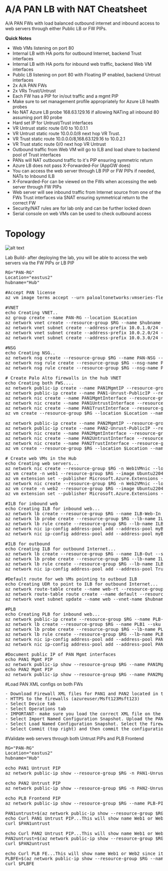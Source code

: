 # A/A PAN LB with NAT Cheatsheet
A/A PAN FWs with load balanced outbound internet and inbound access to web servers through either Public LB or FW PIPs.

**Quick Notes**
- Web VMs listening on port 80
- Internal LB with HA ports for outbound Internet, backend Trust interfaces
- Internal LB with HA ports for inbound web traffic, backend Web VM interfaces
- Public LB listening on port 80 with Floating IP enabled, backend Untrust interfaces
- 2x A/A PAN FWs
- 2x VRs Trust/Untrust
- Each FW has a PIP for in/out traffic and a mgmt PIP
- Make sure to set management profile appropriately for Azure LB health probes
- No NAT Azure LB probe 168.63.129.16 if allowing NATing all inbound 80 assuming port 80 probe 
- Hard set IP for Untrust/Trust interfaces
- VR Untrust static route 0/0 to 10.0.1.1
- VR Untrust static route 10.0.0.0/8 next hop VR Trust.
- VR Trust static route 10.0.0.0/8,168.63.129.16 to 10.0.2.1
- VR Trust static route 0/0 next hop VR Untrust
- Outbound traffic from Web VM will go to ILB and load share to backend pool of Trust interfaces
- PANs will NAT outbound traffic to it's PIP ensuring symmetric return
- Azure LB does not pass X-Forwarded-For (AppGW does)
- You can access the web server through LB PIP or FW PIPs if needed, NATs to Inbound ILB
- X-Forwarded-For can be viewed on the FWs when accessing the web server through FW PIPs
- Web server will see inbound traffic from Internet source from one of the FWs Trust interfaces via SNAT ensuring symmetrical return to the correct FW
- Security/NAT rules are for lab only and can be further locked down
- Serial console on web VMs can be used to check outbound access

# Topology
![alt text](https://github.com/jwrightazure/lab/blob/master/PAN-NAT-IN-OUT/pan-nat-in-out-topo.png)


Lab Build- after deploying the lab, you will be able to access the web servers via the FW PIPs or LB PIP
<pre lang="...">
RG="PAN-RG"
Location="eastus2"
hubname="Hub"

#Accept PAN license
az vm image terms accept --urn paloaltonetworks:vmseries-flex:byol:latest

#VNET
echo Creating VNET..
az group create --name PAN-RG --location $Location
az network vnet create --resource-group $RG --name $hubname --location $Location --address-prefixes 10.0.0.0/16 --subnet-name web --subnet-prefix 10.0.10.0/24 --output none
az network vnet subnet create --address-prefix 10.0.1.0/24 --name Untrust --resource-group $RG --vnet-name $hubname --output none
az network vnet subnet create --address-prefix 10.0.2.0/24 --name Trust --resource-group $RG --vnet-name $hubname --output none
az network vnet subnet create --address-prefix 10.0.3.0/24 --name PAN-Mgmt --resource-group $RG --vnet-name $hubname --output none

#NSG
echo Creating NSG..
az network nsg create --resource-group $RG --name PAN-NSG --location $Location --output none
az network nsg rule create --resource-group $RG --nsg-name PAN-NSG --name HTTPS --access Allow --protocol "TCP" --direction Inbound --priority 300 --source-address-prefix "*" --source-port-range "*" --destination-address-prefix "*" --destination-port-range "443" --output none
az network nsg rule create --resource-group $RG --nsg-name PAN-NSG --name HTTP --access Allow --protocol "TCP" --direction Inbound --priority 400 --source-address-prefix "*" --source-port-range "*" --destination-address-prefix "*" --destination-port-range "80" --output none

# Create Palo Alto firewalls in the hub VNET
echo Creating both FWS....
az network public-ip create --name PAN1MgmtIP --resource-group $RG --idle-timeout 30 --sku Standard --output none
az network public-ip create --name PAN1-Unrust-PublicIP --resource-group $RG --idle-timeout 30 --sku Standard --output none
az network nic create --name PAN1MgmtInterface --resource-group $RG --subnet PAN-Mgmt --vnet-name $hubname --public-ip-address PAN1MgmtIP --private-ip-address 10.0.3.4 --network-security-group PAN-NSG --output none
az network nic create --name PAN1UntrustInterface --resource-group $RG --subnet Untrust --vnet-name $hubname --private-ip-address 10.0.1.4 --ip-forwarding true --public-ip-address PAN1-Unrust-PublicIP --network-security-group PAN-NSG --output none
az network nic create --name PAN1TrustInterface --resource-group $RG --subnet Trust --vnet-name $hubname --private-ip-address 10.0.2.4 --ip-forwarding true --output none
az vm create --resource-group $RG --location $Location --name PAN1 --size Standard_D8a_v4 --nics PAN1MgmtInterface PAN1UntrustInterface PAN1TrustInterface  --image paloaltonetworks:vmseries-flex:byol:latest --admin-username azureuser --admin-password Msft123Msft123 --output none

az network public-ip create --name PAN2MgmtIP --resource-group $RG --idle-timeout 30 --sku Standard --output none
az network public-ip create --name PAN2-Unrust-PublicIP --resource-group $RG --idle-timeout 30 --sku Standard --output none
az network nic create --name PAN2MgmtInterface --resource-group $RG --subnet PAN-Mgmt --vnet-name $hubname --public-ip-address PAN2MgmtIP --private-ip-address 10.0.3.5 --network-security-group PAN-NSG --output none
az network nic create --name PAN2UntrustInterface --resource-group $RG --subnet Untrust --vnet-name $hubname --private-ip-address 10.0.1.5 --ip-forwarding true --public-ip-address PAN2-Unrust-PublicIP --network-security-group PAN-NSG --output none
az network nic create --name PAN2TrustInterface --resource-group $RG --subnet Trust --vnet-name $hubname --private-ip-address 10.0.2.5 --ip-forwarding true --output none
az vm create --resource-group $RG --location $Location --name PAN2 --size Standard_D8a_v4 --nics PAN2MgmtInterface PAN2UntrustInterface PAN2TrustInterface  --image paloaltonetworks:vmseries-flex:byol:latest --admin-username azureuser --admin-password Msft123Msft123 --output none

# Create web VMs in the Hub
echo Creating web servers...
az network nic create --resource-group $RG -n Web1VMnic --location $Location --subnet web --private-ip-address 10.0.10.4 --vnet-name $hubname --ip-forwarding true --output none
az vm create -n web1 --resource-group $RG --image Ubuntu2204 --admin-username azureuser --admin-password Msft123Msft123 --nics Web1VMnic --size Standard_D8a_v4 --output none
az vm extension set --publisher Microsoft.Azure.Extensions --version 2.0 --name CustomScript --vm-name web1 --resource-group $RG --settings '{"commandToExecute":"sudo apt-get -y update && sudo apt-get -y install nginx && sudo apt update && hostname > /var/www/html/index.html"}' --output none
az network nic create --resource-group $RG -n Web2VMnic --location $Location --subnet web --private-ip-address 10.0.10.5 --vnet-name $hubname --ip-forwarding true --output none
az vm create -n web2 --resource-group $RG --image Ubuntu2204 --admin-username azureuser --admin-password Msft123Msft123 --nics Web2VMnic --size Standard_D8a_v4 --output none
az vm extension set --publisher Microsoft.Azure.Extensions --version 2.0 --name CustomScript --vm-name web2 --resource-group $RG --settings '{"commandToExecute":"sudo apt-get -y update && sudo apt-get -y install nginx && sudo apt update && hostname > /var/www/html/index.html"}' --output none

#ILB for inbound web
echo Creating ILB for inbound web...
az network lb create --resource-group $RG --name ILB-Web-In --sku Standard --vnet-name Hub --subnet Trust --backend-pool-name myBackEndPool --frontend-ip-name myFrontEnd --private-ip-address 10.0.2.200 --output none
az network lb probe create --resource-group $RG --lb-name ILB-Web-In --name myHealthProbe --protocol tcp --port 80 --output none
az network lb rule create --resource-group $RG --lb-name ILB-Web-In --name myHTTPRule --protocol All --frontend-port 0 --backend-port 0 --frontend-ip-name myFrontEnd --backend-pool-name myBackEndPool --probe-name myHealthProbe --idle-timeout 15 --enable-tcp-reset true --output none
az network nic ip-config address-pool add --address-pool myBackendPool --ip-config-name ipconfig1 --nic-name Web1VMnic --resource-group $RG --lb-name ILB-Web-In --output none
az network nic ip-config address-pool add --address-pool myBackendPool --ip-config-name ipconfig1 --nic-name Web2VMnic --resource-group $RG --lb-name ILB-Web-In --output none

#ILB for outbound
echo Creating ILB for outbound Internet...
az network lb create --resource-group $RG --name ILB-Out --sku Standard --vnet-name Hub --subnet Trust --backend-pool-name Trust-BE --frontend-ip-name ILB-Out --private-ip-address 10.0.2.100 --output none
az network lb probe create --resource-group $RG --lb-name ILB-Out --name ILB-Out --protocol tcp --port 80 --output none
az network lb rule create --resource-group $RG --lb-name ILB-Out --name All --protocol All --frontend-port 0 --backend-port 0 --frontend-ip-name ILB-Out --backend-pool-name Trust-BE --probe-name ILB-Out --idle-timeout 15 --enable-tcp-reset true --output none
az network nic ip-config address-pool add --address-pool Trust-BE --ip-config-name ipconfig1 --nic-name PAN1TrustInterface --resource-group $RG --lb-name ILB-Out --output none

#Default route for web VMs pointing to outboud ILB
echo Creating UDR to point to ILB for outbound Internet...
az network route-table create --name web-rt --resource-group $RG --output none
az network route-table route create --name default --resource-group $RG --route-table-name web-rt --address-prefix "0.0.0.0/0" --next-hop-type VirtualAppliance --next-hop-ip-address 10.0.2.100 --output none
az network vnet subnet update --name web --vnet-name $hubname --resource-group $RG --route-table web-rt --output none

#PLB
echo Creating PLB for inbound web...
az network public-ip create --resource-group $RG --name PLB-PIP1 --sku Standard --zone 1 --output none
az network lb create --resource-group $RG --name PLB1 --sku Standard --public-ip-address PLB-PIP1 --frontend-ip-name PAN-Untrust-FE --backend-pool-name PAN-Untrust --output none
az network lb probe create --resource-group $RG --lb-name PLB1 --name myHealthProbe --protocol tcp --port 80 --output none
az network lb rule create --resource-group $RG --lb-name PLB1 --name myHTTPRule --protocol tcp --frontend-port 80 --backend-port 80 --frontend-ip-name PAN-Untrust-FE --backend-pool-name PAN-Untrust --probe-name myHealthProbe --disable-outbound-snat true --idle-timeout 15 --enable-tcp-reset true --enable-floating-ip true --output none
az network nic ip-config address-pool add --address-pool PAN-Untrust --ip-config-name ipconfig1 --nic-name PAN1UntrustInterface --resource-group $RG --lb-name PLB1 --output none
az network nic ip-config address-pool add --address-pool PAN-Untrust --ip-config-name ipconfig1 --nic-name PAN2UntrustInterface --resource-group $RG --lb-name PLB1 --output none

#Document public IP of PAN Mgmt interfaces
echo PAN1 Mgmt PIP
az network public-ip show --resource-group $RG --name PAN1MgmtIP --query [ipAddress] --output tsv
echo PAN2 Mgmt PIP
az network public-ip show --resource-group $RG --name PAN2MgmtIP --query [ipAddress] --output tsv
</pre>


#Load PAN XML configs on both FWs
<pre lang="...">
- Download Firewall XML files for PAN1 and PAN2 located in this repo: 
- HTTPS to the firewalls (azureuser/Msft123Msft123)
- Select Device tab
- Select Operations tab
- IMPORTANT- make sure you load the correct XML file on the correct firewall
- Select Import Named Configuration Snapshot. Upload the PAN-NAT-FINAL-FW1 and PAN-NAT-FINAL-FW2.
- Select Load Named Configuration Snapshot. Select the firewall XML you previously uploaded.
- Select Commit (top right) and then commit the configuration
</pre>

#Validate web servers through both Untrust PIPs and PLB Frontend
<pre lang="...">
RG="PAN-RG"
Location="eastus2"
hubname="Hub"

echo PAN1 Untrust PIP
az network public-ip show --resource-group $RG -n PAN1-Unrust-PublicIP --query "{address: ipAddress}" --output tsv

echo PAN2 Untrust PIP
az network public-ip show --resource-group $RG -n PAN2-Unrust-PublicIP --query "{address: ipAddress}" --output tsv

echo PLB Frontend PIP
az network public-ip show --resource-group $RG --name PLB-PIP1 --query [ipAddress] --output tsv

PAN1untrust=$(az network public-ip show --resource-group $RG -n PAN1-Unrust-PublicIP --query "{address: ipAddress}" --output tsv)
echo Curl PAN1 Untrust PIP...This will show name Web1 or Web2 since it is load balanced.
curl $PAN1untrust

echo Curl PAN2 Untrust PIP...This will show name Web1 or Web2 since it is load balanced.
PAN2untrust=$(az network public-ip show --resource-group $RG -n PAN2-Unrust-PublicIP --query "{address: ipAddress}" --output tsv)
curl $PAN2untrust

echo Curl PLB FE...This will show name Web1 or Web2 since it is load balanced.
PLBFE=$(az network public-ip show --resource-group $RG --name PLB-PIP1 --query [ipAddress] --output tsv)
curl $PLBFE
</pre>

